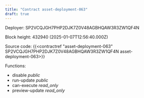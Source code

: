 ```yaml
---
title: "Contract asset-deployment-063"
draft: true
---
```

Deployer: SP2VCQJGH7PHP2DJK7Z0V48AGBHQAW3R3ZW1QF4N


 



Block height: 432940 (2025-01-07T12:56:40.000Z)

Source code: {{<contractref "asset-deployment-063" SP2VCQJGH7PHP2DJK7Z0V48AGBHQAW3R3ZW1QF4N asset-deployment-063>}}

Functions:

* disable _public_
* run-update _public_
* can-execute _read_only_
* preview-update _read_only_
